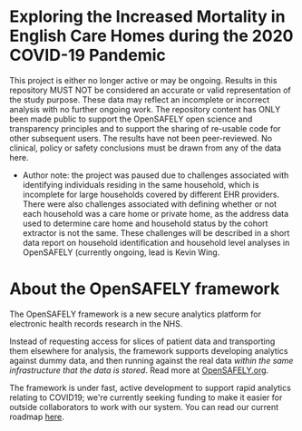 # Exploring the Increased Mortality in English Care Homes during the 2020 COVID-19 Pandemic 

This project is either no longer active or may be ongoing. Results in this repository MUST NOT be considered an accurate or valid representation of the study purpose. These data may reflect an incomplete or incorrect analysis with no further ongoing work. The repository content has ONLY been made public to support the OpenSAFELY open science and transparency principles and to support the sharing of re-usable code for other subsequent users. The results have not been peer-reviewed. No clinical, policy or safety conclusions must be drawn from any of the data here. 

* Author note: the project was paused due to challenges associated with identifying individuals residing in the same household, which is incomplete for large households covered by different EHR providers. There were also challenges associated with defining whether or not each household was a care home or private home, as the address data used to determine care home and household status by the cohort extractor is not the same. These challenges will be described in a short data report on household identification and household level analyses in OpenSAFELY (currently ongoing, lead is Kevin Wing. 

# About the OpenSAFELY framework

The OpenSAFELY framework is a new secure analytics platform for
electronic health records research in the NHS.

Instead of requesting access for slices of patient data and
transporting them elsewhere for analysis, the framework supports
developing analytics against dummy data, and then running against the
real data *within the same infrastructure that the data is stored*.
Read more at [OpenSAFELY.org](https://opensafely.org).

The framework is under fast, active development to support rapid
analytics relating to COVID19; we're currently seeking funding to make
it easier for outside collaborators to work with our system.  You can
read our current roadmap [here](ROADMAP.md).
